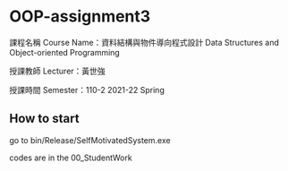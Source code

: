 # OOP-assignment3

課程名稱 Course Name：資料結構與物件導向程式設計 Data Structures and Object-oriented Programming

授課教師 Lecturer：黃世強

授課時間 Semester：110-2 2021-22 Spring

## How to start

go to bin/Release/SelfMotivatedSystem.exe

codes are in the 00_StudentWork
